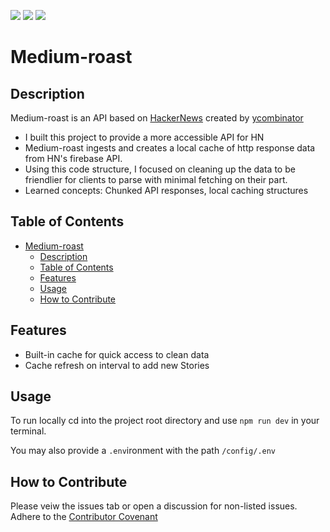 

[![](https://img.shields.io/github/issues/dissurender/medium-roast)](https://github.com/Dissurender/medium-roast/issues) [![](https://img.shields.io/github/license/dissurender/medium-roast)](https://github.com/Dissurender/medium-roast/blob/main/LICENSE) ![](https://img.shields.io/github/languages/top/dissurender/medium-roast)

# Medium-roast

## Description

Medium-roast is an API based on [HackerNews](https://news.ycombinator.com) created by [ycombinator](https://www.ycombinator.com)

- I built this project to provide a more accessible API for HN
- Medium-roast ingests and creates a local cache of http response data from HN's firebase API.
- Using this code structure, I focused on cleaning up the data to be friendlier for clients to parse with minimal fetching on their part.
- Learned concepts: Chunked API responses, local caching structures

## Table of Contents

- [Medium-roast](#medium-roast)
  - [Description](#description)
  - [Table of Contents](#table-of-contents)
  - [Features](#features)
  - [Usage](#usage)
  - [How to Contribute](#how-to-contribute)

## Features

- Built-in cache for quick access to clean data
- Cache refresh on interval to add new Stories

## Usage

To run locally cd into the project root directory and use `npm run dev` in your terminal.

You may also provide a `.env`ironment with the path `/config/.env`

## How to Contribute

Please veiw the issues tab or open a discussion for non-listed issues.
Adhere to the [Contributor Covenant](https://www.contributor-covenant.org/)
